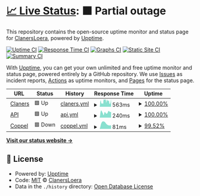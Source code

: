 # [📈 Live Status](https://ClanersLoera.github.io/monit): <!--live status--> **🟧 Partial outage**

This repository contains the open-source uptime monitor and status page for [ClanersLoera](https://ClanersLoera.github.io/monit), powered by [Upptime](https://github.com/upptime/upptime).

[![Uptime CI](https://github.com/ClanersLoera/monit/workflows/Uptime%20CI/badge.svg)](https://github.com/ClanersLoera/monit/actions?query=workflow%3A%22Uptime+CI%22)
[![Response Time CI](https://github.com/ClanersLoera/monit/workflows/Response%20Time%20CI/badge.svg)](https://github.com/ClanersLoera/monit/actions?query=workflow%3A%22Response+Time+CI%22)
[![Graphs CI](https://github.com/ClanersLoera/monit/workflows/Graphs%20CI/badge.svg)](https://github.com/ClanersLoera/monit/actions?query=workflow%3A%22Graphs+CI%22)
[![Static Site CI](https://github.com/ClanersLoera/monit/workflows/Static%20Site%20CI/badge.svg)](https://github.com/ClanersLoera/monit/actions?query=workflow%3A%22Static+Site+CI%22)
[![Summary CI](https://github.com/ClanersLoera/monit/workflows/Summary%20CI/badge.svg)](https://github.com/ClanersLoera/monit/actions?query=workflow%3A%22Summary+CI%22)

With [Upptime](https://upptime.js.org), you can get your own unlimited and free uptime monitor and status page, powered entirely by a GitHub repository. We use [Issues](https://github.com/ClanersLoera/monit/issues) as incident reports, [Actions](https://github.com/ClanersLoera/monit/actions) as uptime monitors, and [Pages](https://ClanersLoera.github.io/monit) for the status page.

<!--start: status pages-->
<!-- This summary is generated by Upptime (https://github.com/upptime/upptime) -->
<!-- Do not edit this manually, your changes will be overwritten -->
<!-- prettier-ignore -->
| URL | Status | History | Response Time | Uptime |
| --- | ------ | ------- | ------------- | ------ |
| <img alt="" src="https://favicons.githubusercontent.com/null" height="13"> [Claners](www.claners.com) | 🟩 Up | [claners.yml](https://github.com/ClanersLoera/monit/commits/HEAD/history/claners.yml) | <details><summary><img alt="Response time graph" src="./graphs/claners/response-time-week.png" height="20"> 563ms</summary><br><a href="https://clanersloera.github.io/monit//history/claners"><img alt="Response time 563" src="https://img.shields.io/endpoint?url=https%3A%2F%2Fraw.githubusercontent.com%2FClanersLoera%2Fmonit%2FHEAD%2Fapi%2Fclaners%2Fresponse-time.json"></a><br><a href="https://clanersloera.github.io/monit//history/claners"><img alt="24-hour response time 706" src="https://img.shields.io/endpoint?url=https%3A%2F%2Fraw.githubusercontent.com%2FClanersLoera%2Fmonit%2FHEAD%2Fapi%2Fclaners%2Fresponse-time-day.json"></a><br><a href="https://clanersloera.github.io/monit//history/claners"><img alt="7-day response time 563" src="https://img.shields.io/endpoint?url=https%3A%2F%2Fraw.githubusercontent.com%2FClanersLoera%2Fmonit%2FHEAD%2Fapi%2Fclaners%2Fresponse-time-week.json"></a><br><a href="https://clanersloera.github.io/monit//history/claners"><img alt="30-day response time 563" src="https://img.shields.io/endpoint?url=https%3A%2F%2Fraw.githubusercontent.com%2FClanersLoera%2Fmonit%2FHEAD%2Fapi%2Fclaners%2Fresponse-time-month.json"></a><br><a href="https://clanersloera.github.io/monit//history/claners"><img alt="1-year response time 563" src="https://img.shields.io/endpoint?url=https%3A%2F%2Fraw.githubusercontent.com%2FClanersLoera%2Fmonit%2FHEAD%2Fapi%2Fclaners%2Fresponse-time-year.json"></a></details> | <details><summary><a href="https://clanersloera.github.io/monit//history/claners">100.00%</a></summary><a href="https://clanersloera.github.io/monit//history/claners"><img alt="All-time uptime 100.00%" src="https://img.shields.io/endpoint?url=https%3A%2F%2Fraw.githubusercontent.com%2FClanersLoera%2Fmonit%2FHEAD%2Fapi%2Fclaners%2Fuptime.json"></a><br><a href="https://clanersloera.github.io/monit//history/claners"><img alt="24-hour uptime 100.00%" src="https://img.shields.io/endpoint?url=https%3A%2F%2Fraw.githubusercontent.com%2FClanersLoera%2Fmonit%2FHEAD%2Fapi%2Fclaners%2Fuptime-day.json"></a><br><a href="https://clanersloera.github.io/monit//history/claners"><img alt="7-day uptime 100.00%" src="https://img.shields.io/endpoint?url=https%3A%2F%2Fraw.githubusercontent.com%2FClanersLoera%2Fmonit%2FHEAD%2Fapi%2Fclaners%2Fuptime-week.json"></a><br><a href="https://clanersloera.github.io/monit//history/claners"><img alt="30-day uptime 100.00%" src="https://img.shields.io/endpoint?url=https%3A%2F%2Fraw.githubusercontent.com%2FClanersLoera%2Fmonit%2FHEAD%2Fapi%2Fclaners%2Fuptime-month.json"></a><br><a href="https://clanersloera.github.io/monit//history/claners"><img alt="1-year uptime 100.00%" src="https://img.shields.io/endpoint?url=https%3A%2F%2Fraw.githubusercontent.com%2FClanersLoera%2Fmonit%2FHEAD%2Fapi%2Fclaners%2Fuptime-year.json"></a></details>
| <img alt="" src="https://favicons.githubusercontent.com/null" height="13"> [API](api.claners.com) | 🟩 Up | [api.yml](https://github.com/ClanersLoera/monit/commits/HEAD/history/api.yml) | <details><summary><img alt="Response time graph" src="./graphs/api/response-time-week.png" height="20"> 240ms</summary><br><a href="https://clanersloera.github.io/monit//history/api"><img alt="Response time 240" src="https://img.shields.io/endpoint?url=https%3A%2F%2Fraw.githubusercontent.com%2FClanersLoera%2Fmonit%2FHEAD%2Fapi%2Fapi%2Fresponse-time.json"></a><br><a href="https://clanersloera.github.io/monit//history/api"><img alt="24-hour response time 243" src="https://img.shields.io/endpoint?url=https%3A%2F%2Fraw.githubusercontent.com%2FClanersLoera%2Fmonit%2FHEAD%2Fapi%2Fapi%2Fresponse-time-day.json"></a><br><a href="https://clanersloera.github.io/monit//history/api"><img alt="7-day response time 240" src="https://img.shields.io/endpoint?url=https%3A%2F%2Fraw.githubusercontent.com%2FClanersLoera%2Fmonit%2FHEAD%2Fapi%2Fapi%2Fresponse-time-week.json"></a><br><a href="https://clanersloera.github.io/monit//history/api"><img alt="30-day response time 240" src="https://img.shields.io/endpoint?url=https%3A%2F%2Fraw.githubusercontent.com%2FClanersLoera%2Fmonit%2FHEAD%2Fapi%2Fapi%2Fresponse-time-month.json"></a><br><a href="https://clanersloera.github.io/monit//history/api"><img alt="1-year response time 240" src="https://img.shields.io/endpoint?url=https%3A%2F%2Fraw.githubusercontent.com%2FClanersLoera%2Fmonit%2FHEAD%2Fapi%2Fapi%2Fresponse-time-year.json"></a></details> | <details><summary><a href="https://clanersloera.github.io/monit//history/api">100.00%</a></summary><a href="https://clanersloera.github.io/monit//history/api"><img alt="All-time uptime 100.00%" src="https://img.shields.io/endpoint?url=https%3A%2F%2Fraw.githubusercontent.com%2FClanersLoera%2Fmonit%2FHEAD%2Fapi%2Fapi%2Fuptime.json"></a><br><a href="https://clanersloera.github.io/monit//history/api"><img alt="24-hour uptime 100.00%" src="https://img.shields.io/endpoint?url=https%3A%2F%2Fraw.githubusercontent.com%2FClanersLoera%2Fmonit%2FHEAD%2Fapi%2Fapi%2Fuptime-day.json"></a><br><a href="https://clanersloera.github.io/monit//history/api"><img alt="7-day uptime 100.00%" src="https://img.shields.io/endpoint?url=https%3A%2F%2Fraw.githubusercontent.com%2FClanersLoera%2Fmonit%2FHEAD%2Fapi%2Fapi%2Fuptime-week.json"></a><br><a href="https://clanersloera.github.io/monit//history/api"><img alt="30-day uptime 100.00%" src="https://img.shields.io/endpoint?url=https%3A%2F%2Fraw.githubusercontent.com%2FClanersLoera%2Fmonit%2FHEAD%2Fapi%2Fapi%2Fuptime-month.json"></a><br><a href="https://clanersloera.github.io/monit//history/api"><img alt="1-year uptime 100.00%" src="https://img.shields.io/endpoint?url=https%3A%2F%2Fraw.githubusercontent.com%2FClanersLoera%2Fmonit%2FHEAD%2Fapi%2Fapi%2Fuptime-year.json"></a></details>
| <img alt="" src="https://favicons.githubusercontent.com/www.coppeldigital.com" height="13"> [Coppel](https://www.coppeldigital.com) | 🟥 Down | [coppel.yml](https://github.com/ClanersLoera/monit/commits/HEAD/history/coppel.yml) | <details><summary><img alt="Response time graph" src="./graphs/coppel/response-time-week.png" height="20"> 81ms</summary><br><a href="https://clanersloera.github.io/monit//history/coppel"><img alt="Response time 81" src="https://img.shields.io/endpoint?url=https%3A%2F%2Fraw.githubusercontent.com%2FClanersLoera%2Fmonit%2FHEAD%2Fapi%2Fcoppel%2Fresponse-time.json"></a><br><a href="https://clanersloera.github.io/monit//history/coppel"><img alt="24-hour response time 77" src="https://img.shields.io/endpoint?url=https%3A%2F%2Fraw.githubusercontent.com%2FClanersLoera%2Fmonit%2FHEAD%2Fapi%2Fcoppel%2Fresponse-time-day.json"></a><br><a href="https://clanersloera.github.io/monit//history/coppel"><img alt="7-day response time 81" src="https://img.shields.io/endpoint?url=https%3A%2F%2Fraw.githubusercontent.com%2FClanersLoera%2Fmonit%2FHEAD%2Fapi%2Fcoppel%2Fresponse-time-week.json"></a><br><a href="https://clanersloera.github.io/monit//history/coppel"><img alt="30-day response time 81" src="https://img.shields.io/endpoint?url=https%3A%2F%2Fraw.githubusercontent.com%2FClanersLoera%2Fmonit%2FHEAD%2Fapi%2Fcoppel%2Fresponse-time-month.json"></a><br><a href="https://clanersloera.github.io/monit//history/coppel"><img alt="1-year response time 81" src="https://img.shields.io/endpoint?url=https%3A%2F%2Fraw.githubusercontent.com%2FClanersLoera%2Fmonit%2FHEAD%2Fapi%2Fcoppel%2Fresponse-time-year.json"></a></details> | <details><summary><a href="https://clanersloera.github.io/monit//history/coppel">99.52%</a></summary><a href="https://clanersloera.github.io/monit//history/coppel"><img alt="All-time uptime 99.52%" src="https://img.shields.io/endpoint?url=https%3A%2F%2Fraw.githubusercontent.com%2FClanersLoera%2Fmonit%2FHEAD%2Fapi%2Fcoppel%2Fuptime.json"></a><br><a href="https://clanersloera.github.io/monit//history/coppel"><img alt="24-hour uptime 100.00%" src="https://img.shields.io/endpoint?url=https%3A%2F%2Fraw.githubusercontent.com%2FClanersLoera%2Fmonit%2FHEAD%2Fapi%2Fcoppel%2Fuptime-day.json"></a><br><a href="https://clanersloera.github.io/monit//history/coppel"><img alt="7-day uptime 99.52%" src="https://img.shields.io/endpoint?url=https%3A%2F%2Fraw.githubusercontent.com%2FClanersLoera%2Fmonit%2FHEAD%2Fapi%2Fcoppel%2Fuptime-week.json"></a><br><a href="https://clanersloera.github.io/monit//history/coppel"><img alt="30-day uptime 99.52%" src="https://img.shields.io/endpoint?url=https%3A%2F%2Fraw.githubusercontent.com%2FClanersLoera%2Fmonit%2FHEAD%2Fapi%2Fcoppel%2Fuptime-month.json"></a><br><a href="https://clanersloera.github.io/monit//history/coppel"><img alt="1-year uptime 99.52%" src="https://img.shields.io/endpoint?url=https%3A%2F%2Fraw.githubusercontent.com%2FClanersLoera%2Fmonit%2FHEAD%2Fapi%2Fcoppel%2Fuptime-year.json"></a></details>

<!--end: status pages-->

[**Visit our status website →**](https://ClanersLoera.github.io/monit)

## 📄 License

- Powered by: [Upptime](https://github.com/upptime/upptime)
- Code: [MIT](./LICENSE) © [ClanersLoera](https://ClanersLoera.github.io/monit)
- Data in the `./history` directory: [Open Database License](https://opendatacommons.org/licenses/odbl/1-0/)
